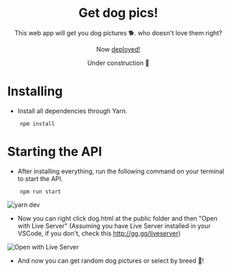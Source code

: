 <h1 align='center'>Get dog pics!</h1>

<p align='center'>This web app will get you dog pictures 🐕. who doesn't love them right?</p>
<p align='center'>Now <a href="https://getdogpics.herokuapp.com/" target="blank">deployed!</a></p>
<p align='center'>Under construction 🚧</p>

# Installing

- Install all dependencies through Yarn.

```
    npm install
``` 
# Starting the API

- After installing everything, run the following command on your terminal to start the API.

```
    npm run start
``` 
![yarn dev](https://i.imgur.com/Yn3RDEX.png)


- Now you can right click dog.html at the public folder and then "Open with Live Server" (Assuming you have Live Server installed in your VSCode, if you don't, check this http://gg.gg/liveserver)


![Open with Live Server](https://i.imgur.com/DtR04FX.png)

- And now you can get random dog pictures or select by breed 🐶!

